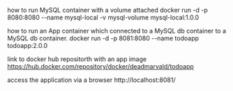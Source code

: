 how to run MySQL container with a volume attached
docker run -d -p 8080:8080 --name mysql-local -v mysql-volume mysql-local:1.0.0

how to run an App container which connected to a MySQL db container to a MySQL db container.
docker run -d -p 8081:8080 --name todoapp todoapp:2.0.0

link to docker hub repositorth with an app image
https://hub.docker.com/repository/docker/deadmarvald/todoapp

access the application via a browser
http://localhost:8081/
